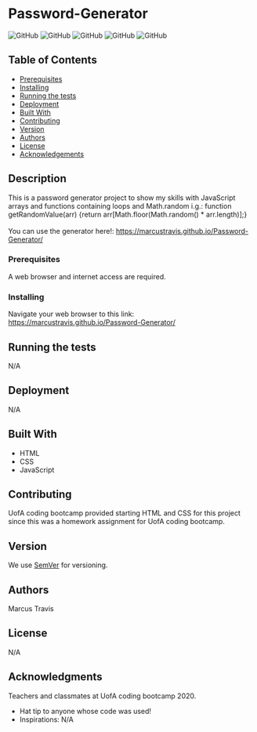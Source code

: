  
# Password-Generator

![GitHub](https://img.shields.io/github/repo-size/MarcusTravis/Password-Generator?style=plastic) ![GitHub](https://img.shields.io/github/last-commit/MarcusTravis/Password-Generator?style=plastic) ![GitHub](https://img.shields.io/github/languages/top/MarcusTravis/Password-Generator?style=plastic) ![GitHub](https://img.shields.io/github/license/MarcusTravis/Password-Generator?style=plastic) ![GitHub](https://img.shields.io/github/followers/MarcusTravis?style=social)

## Table of Contents

* [Prerequisites](#prerequisites)
* [Installing](#Installing)
* [Running the tests](#running-the-tests)
* [Deployment](#deployment)
* [Built With](#built-with)
* [Contributing](#contributing)
* [Version](#version)
* [Authors](#authors)
* [License](#license)
* [Acknowledgements](#acknowledgements)

## Description

This is a password generator project to show my skills with JavaScript arrays and functions containing loops and Math.random i.g.: function getRandomValue(arr) {return arr[Math.floor(Math.random() * arr.length)];}<br><br>
You can use the generator here!: https://marcustravis.github.io/Password-Generator/

### Prerequisites

A web browser and internet access are required.

### Installing

Navigate your web browser to this link: https://marcustravis.github.io/Password-Generator/


## Running the tests

N/A

## Deployment

N/A

## Built With

* HTML<br>
* CSS<br>
* JavaScript

## Contributing

UofA coding bootcamp provided starting HTML and CSS for this project since this was a homework assignment for UofA coding bootcamp.

## Version

We use [SemVer](http://semver.org/) for versioning.

## Authors

Marcus Travis

## License

N/A

## Acknowledgments

Teachers and classmates at UofA coding bootcamp 2020.
* Hat tip to anyone whose code was used!
* Inspirations: N/A
